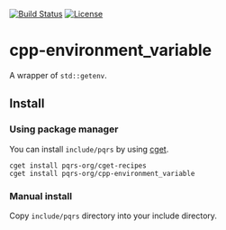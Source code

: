 [![Build Status](https://github.com/pqrs-org/cpp-environment_variable/workflows/CI/badge.svg)](https://github.com/pqrs-org/cpp-environment_variable/actions)
[![License](https://img.shields.io/badge/license-Boost%20Software%20License-blue.svg)](https://github.com/pqrs-org/cpp-environment_variable/blob/master/LICENSE.md)

# cpp-environment_variable

A wrapper of `std::getenv`.

## Install

### Using package manager

You can install `include/pqrs` by using [cget](https://github.com/pfultz2/cget).

```shell
cget install pqrs-org/cget-recipes
cget install pqrs-org/cpp-environment_variable
```

### Manual install

Copy `include/pqrs` directory into your include directory.
